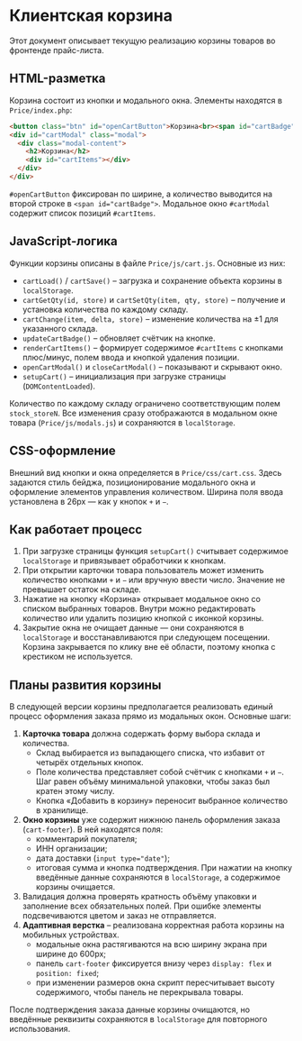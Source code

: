 # Клиентская корзина

Этот документ описывает текущую реализацию корзины товаров во фронтенде прайс-листа.

## HTML-разметка

Корзина состоит из кнопки и модального окна. Элементы находятся в `Price/index.php`:

```html
<button class="btn" id="openCartButton">Корзина<br><span id="cartBadge"></span></button>
<div id="cartModal" class="modal">
  <div class="modal-content">
    <h2>Корзина</h2>
    <div id="cartItems"></div>
  </div>
</div>
```

`#openCartButton` фиксирован по ширине, а количество выводится на второй строке в `<span id="cartBadge">`. Модальное окно `#cartModal` содержит список позиций `#cartItems`.

## JavaScript-логика

Функции корзины описаны в файле `Price/js/cart.js`. Основные из них:

- `cartLoad()` / `cartSave()` – загрузка и сохранение объекта корзины в `localStorage`.
- `cartGetQty(id, store)` и `cartSetQty(item, qty, store)` – получение и установка
  количества по каждому складу.
- `cartChange(item, delta, store)` – изменение количества на ±1 для указанного склада.
- `updateCartBadge()` – обновляет счётчик на кнопке.
- `renderCartItems()` – формирует содержимое `#cartItems` с кнопками плюс/минус, полем ввода и кнопкой удаления позиции.
- `openCartModal()` и `closeCartModal()` – показывают и скрывают окно.
- `setupCart()` – инициализация при загрузке страницы (`DOMContentLoaded`).

Количество по каждому складу ограничено соответствующим полем `stock_storeN`. Все изменения сразу отображаются в модальном окне товара (`Price/js/modals.js`) и сохраняются в `localStorage`.

## CSS-оформление

Внешний вид кнопки и окна определяется в `Price/css/cart.css`. Здесь задаются стиль бейджа, позиционирование модального окна и оформление элементов управления количеством. Ширина поля ввода установлена в 26px — как у кнопок `+` и `−`.

## Как работает процесс

1. При загрузке страницы функция `setupCart()` считывает содержимое `localStorage` и привязывает обработчики к кнопкам.
2. При открытии карточки товара пользователь может изменить количество кнопками `+` и `−` или вручную ввести число. Значение не превышает остаток на складе.
3. Нажатие на кнопку «Корзина» открывает модальное окно со списком выбранных товаров. Внутри можно редактировать количество или удалить позицию кнопкой с иконкой корзины.
4. Закрытие окна не очищает данные — они сохраняются в `localStorage` и восстанавливаются при следующем посещении.
   Корзина закрывается по клику вне её области, поэтому кнопка с крестиком не используется.

## Планы развития корзины

В следующей версии корзины предполагается реализовать единый процесс оформления
заказа прямо из модальных окон. Основные шаги:

1. **Карточка товара** должна содержать форму выбора склада и количества.
   - Склад выбирается из выпадающего списка, что избавит от четырёх отдельных
     кнопок.
   - Поле количества представляет собой счётчик с кнопками `+` и `−`. Шаг равен
     объёму минимальной упаковки, чтобы заказ был кратен этому числу.
   - Кнопка «Добавить в корзину» переносит выбранное количество в хранилище.
2. **Окно корзины** уже содержит нижнюю панель оформления заказа (`cart-footer`).
   В ней находятся поля:
   - комментарий покупателя;
   - ИНН организации;
   - дата доставки (`input type="date"`);
   - итоговая сумма и кнопка подтверждения.
   При нажатии на кнопку введённые данные сохраняются в `localStorage`, а
   содержимое корзины очищается.
3. Валидация должна проверять кратность объёму упаковки и заполнение всех
   обязательных полей. При ошибке элементы подсвечиваются цветом и заказ не
   отправляется.
4. **Адаптивная верстка** – реализована корректная работа корзины на мобильных
   устройствах.
    - модальные окна растягиваются на всю ширину экрана при ширине до 600px;
    - панель `cart-footer` фиксируется внизу через `display: flex` и
      `position: fixed`;
    - при изменении размеров окна скрипт пересчитывает высоту содержимого,
      чтобы панель не перекрывала товары.

После подтверждения заказа данные корзины очищаются, но введённые реквизиты
сохраняются в `localStorage` для повторного использования.
